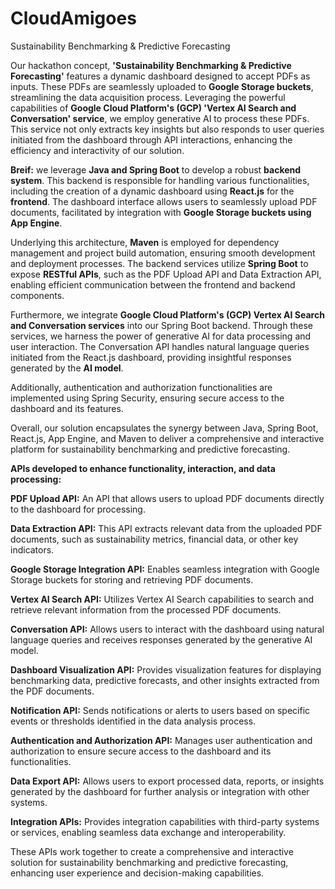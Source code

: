 # CloudAmigoes
Sustainability Benchmarking &amp; Predictive Forecasting

Our hackathon concept, **'Sustainability Benchmarking & Predictive Forecasting'** features a dynamic dashboard designed to accept PDFs as inputs. These PDFs are seamlessly uploaded to **Google Storage buckets**, streamlining the data acquisition process. Leveraging the powerful capabilities of **Google Cloud Platform's (GCP) 'Vertex AI Search and Conversation' service**, we employ generative AI to process these PDFs. This service not only extracts key insights but also responds to user queries initiated from the dashboard through API interactions, enhancing the efficiency and interactivity of our solution.

**Breif:**
we leverage **Java and Spring Boot** to develop a robust **backend system**. This backend is responsible for handling various functionalities, including the creation of a dynamic dashboard using **React.js** for the **frontend**. The dashboard interface allows users to seamlessly upload PDF documents, facilitated by integration with **Google Storage buckets using App Engine**.

Underlying this architecture, **Maven** is employed for dependency management and project build automation, ensuring smooth development and deployment processes. The backend services utilize **Spring Boot** to expose **RESTful APIs**, such as the PDF Upload API and Data Extraction API, enabling efficient communication between the frontend and backend components.

Furthermore, we integrate **Google Cloud Platform's (GCP) Vertex AI Search and Conversation services** into our Spring Boot backend. Through these services, we harness the power of generative AI for data processing and user interaction. The Conversation API handles natural language queries initiated from the React.js dashboard, providing insightful responses generated by the **AI model**.

Additionally, authentication and authorization functionalities are implemented using Spring Security, ensuring secure access to the dashboard and its features.

Overall, our solution encapsulates the synergy between Java, Spring Boot, React.js, App Engine, and Maven to deliver a comprehensive and interactive platform for sustainability benchmarking and predictive forecasting.


**APIs developed to enhance functionality, interaction, and data processing:**  

**PDF Upload API:** An API that allows users to upload PDF documents directly to the dashboard for processing.

**Data Extraction API:** This API extracts relevant data from the uploaded PDF documents, such as sustainability metrics, financial data, or other key indicators.

**Google Storage Integration API:** Enables seamless integration with Google Storage buckets for storing and retrieving PDF documents.

**Vertex AI Search API:** Utilizes Vertex AI Search capabilities to search and retrieve relevant information from the processed PDF documents.

**Conversation API:** Allows users to interact with the dashboard using natural language queries and receives responses generated by the generative AI model.

**Dashboard Visualization API:** Provides visualization features for displaying benchmarking data, predictive forecasts, and other insights extracted from the PDF documents.

**Notification API:** Sends notifications or alerts to users based on specific events or thresholds identified in the data analysis process.

**Authentication and Authorization API:** Manages user authentication and authorization to ensure secure access to the dashboard and its functionalities.

**Data Export API:** Allows users to export processed data, reports, or insights generated by the dashboard for further analysis or integration with other systems.

**Integration APIs:** Provides integration capabilities with third-party systems or services, enabling seamless data exchange and interoperability.

These APIs work together to create a comprehensive and interactive solution for sustainability benchmarking and predictive forecasting, enhancing user experience and decision-making capabilities.

